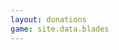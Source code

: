 ```yaml
---
layout: donations
game: site.data.blades
---
```


<!-- {% include donation_entries.html game=site.data.blades %} -->
